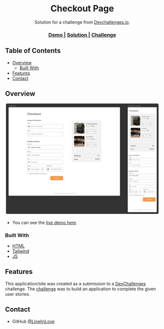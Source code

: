 <!-- Please update value in the {}  -->

<h1 align="center">Checkout Page</h1>

<div align="center">
   Solution for a challenge from  <a href="http://devchallenges.io" target="_blank">Devchallenges.io</a>.
</div>

<div align="center">
  <h3>
    <a href="https://linelinlove.github.io/devchallenges.io/responsive-web-developer/6-checkout-page/checkout-page.html">
      Demo
    </a>
    <span> | </span>
    <a href="https://{your-url-to-the-solution}">
      Solution
    </a>
    <span> | </span>
    <a href="https://devchallenges.io/challenges/0J1NxxGhOUYVqihwegfO">
      Challenge
    </a>
  </h3>
</div>

## Table of Contents

- [Overview](#overview)
  - [Built With](#built-with)
- [Features](#features)
- [Contact](#contact)

## Overview

![screenshot](preview.png)

- You can see the [live demo here](https://linelinlove.github.io/devchallenges.io/responsive-web-developer/6-checkout-page/checkout-page.html).

### Built With

- [HTML](https://www.w3schools.com/html/)
- [Tailwind](https://tailwindcss.com/)
- [JS](https://www.w3schools.com/js/)

## Features

This application/site was created as a submission to a [DevChallenges](https://devchallenges.io/challenges) challenge. The [challenge](https://devchallenges.io/challenges/0J1NxxGhOUYVqihwegfO) was to build an application to complete the given user stories.

## Contact

- GitHub [@LinelinLove](https://github.com/LinelinLove)
